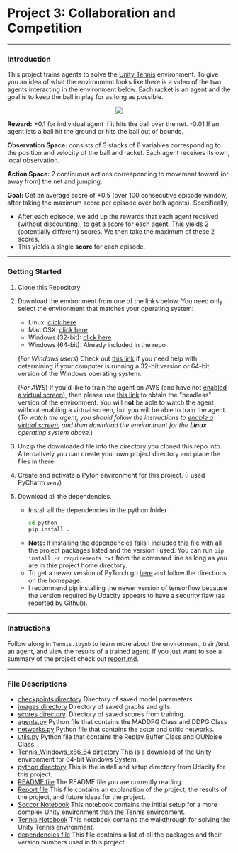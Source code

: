 # Project 3: Collaboration and Competition

----------

### Introduction

This project trains agents to solve the [Unity Tennis](https://github.com/Unity-Technologies/ml-agents/blob/master/docs/Learning-Environment-Examples.md#tennis) environment.
To give you an idea of what the environment looks like there is a video of the two agents interacting in the environment below.
Each racket is an agent and the goal is to keep the ball in play for as long as possible. 

<p align="center">
    <img src="https://user-images.githubusercontent.com/10624937/42135623-e770e354-7d12-11e8-998d-29fc74429ca2.gif">
</p>

**Reward:** +0.1 for individual agent if it hits the ball over the net. -0.01 If an agent lets a ball hit the ground or hits the ball out of bounds.

**Observation Space:** consists of 3 stacks of 8 variables corresponding to the position and velocity of the ball and racket. Each agent receives its own, local observation.  

**Action Space:** 2 continuous actions corresponding to movement toward (or away from) the net and jumping. 

**Goal:** Get an average score of +0.5 (over 100 consecutive episode window, after taking the maximum score per episode over both agents). Specifically,

- After each episode, we add up the rewards that each agent received (without discounting), to get a score for each agent. This yields 2 (potentially different) scores. We then take the maximum of these 2 scores.
- This yields a single **score** for each episode.
 
 
------------
 
### Getting Started

1. Clone this Repository

2. Download the environment from one of the links below.  You need only select the environment that matches your operating system:
    - Linux: [click here](https://s3-us-west-1.amazonaws.com/udacity-drlnd/P3/Tennis/Tennis_Linux.zip)
    - Mac OSX: [click here](https://s3-us-west-1.amazonaws.com/udacity-drlnd/P3/Tennis/Tennis.app.zip)
    - Windows (32-bit): [click here](https://s3-us-west-1.amazonaws.com/udacity-drlnd/P3/Tennis/Tennis_Windows_x86.zip)
    - Windows (64-bit): Already included in the repo
    
    (_For Windows users_) Check out [this link](https://support.microsoft.com/en-us/help/827218/how-to-determine-whether-a-computer-is-running-a-32-bit-version-or-64) if you need help with determining if your computer is running a 32-bit version or 64-bit version of the Windows operating system.

    (_For AWS_) If you'd like to train the agent on AWS (and have not [enabled a virtual screen](https://github.com/Unity-Technologies/ml-agents/blob/master/docs/Training-on-Amazon-Web-Service.md)), then please use [this link](https://s3-us-west-1.amazonaws.com/udacity-drlnd/P3/Tennis/Tennis_Linux_NoVis.zip) to obtain the "headless" version of the environment.  You will **not** be able to watch the agent without enabling a virtual screen, but you will be able to train the agent.  (_To watch the agent, you should follow the instructions to [enable a virtual screen](https://github.com/Unity-Technologies/ml-agents/blob/master/docs/Training-on-Amazon-Web-Service.md), and then download the environment for the **Linux** operating system above._)

3. Unzip the downloaded file into the directory you cloned this repo into. Alternatively you can create your own project directory and place the files in there.

4. Create and activate a Pyton environment for this project. (I used PyCharm `venv`)

5. Download all the dependencies.
    * Install all the dependencies in the python folder
        ```bash
        cd python
        pip install .
        ```
    * **Note:** If installing the dependencies fails I included [this file](https://github.com/JSheldon3488/DeepRL_Collaboration_Competition/blob/master/dependencies.txt) with all the project packages listed and the version I used. You can run `pip install -r requirements.txt` from the command line as long as you are in thie project home directory.
    * To get a newer version of PyTorch go [here](https://pytorch.org/) and follow the directions on the homepage.
    * I recommend pip installing the newer version of tensorflow because the version required by Udacity appears to have a security flaw (as reported by Github).

-----------

### Instructions

Follow along in `Tennis.ipynb` to learn more about the environment, train/test an agent, and view the results of a trained agent.
If you just want to see a summary of the project check out [report.md](https://github.com/JSheldon3488/DeepRL_Collaboration_Competition/blob/master/Report.md).

-----------

### File Descriptions
  * [checkpoints directory](https://github.com/JSheldon3488/DeepRL_Collaboration_Competition/tree/master/checkpoints) Directory of saved model parameters.
  * [images directory](https://github.com/JSheldon3488/DeepRL_Collaboration_Competition/tree/master/images) Directory of saved graphs and gifs.
  * [scores directory](https://github.com/JSheldon3488/DeepRL_Collaboration_Competition/tree/master/scores). Directory of saved scores from training.
  * [agents.py](https://github.com/JSheldon3488/DeepRL_Collaboration_Competition/blob/master/agents.py) Python file that contains the MADDPG Class and DDPG Class
  * [networks.py](https://github.com/JSheldon3488/DeepRL_Collaboration_Competition/blob/master/networks.py) Python file that contains the actor and critic networks.
  * [utils.py](https://github.com/JSheldon3488/DeepRL_Collaboration_Competition/blob/master/utils.py) Python file that contains the Replay Buffer Class and OUNoise Class.
  * [Tennis_Windows_x86_64 directory](https://github.com/JSheldon3488/DeepRL_Collaboration_Competition/tree/master/Tennis_Windows_x86_64) This is a download of the Unity environment for 64-bit Windows System.
  * [python directory](https://github.com/JSheldon3488/DeepRL_Collaboration_Competition/tree/master/python) This is the install and setup directory from Udacity for this project.
  * [README file](https://github.com/JSheldon3488/DeepRL_Collaboration_Competition/blob/master/README.md) The README file you are currently reading.
  * [Report file](https://github.com/JSheldon3488/DeepRL_Collaboration_Competition/blob/master/Report.md) This file contains an explanation of the project, the results of the project, and future ideas for the project.
  * [Soccor Notebook](https://github.com/JSheldon3488/DeepRL_Collaboration_Competition/blob/master/Soccer.ipynb) This notebook contains the initial setup for a more complex Unity environment than the Tennis environment.
  * [Tennis Notebook](https://github.com/JSheldon3488/DeepRL_Collaboration_Competition/blob/master/Tennis.ipynb) This notebook contains the walkthrough for solving the Unity Tennis environment.
  * [dependencies file](https://github.com/JSheldon3488/DeepRL_Collaboration_Competition/blob/master/dependencies.txt) This file contains a list of all the packages and their version numbers used in this project.
